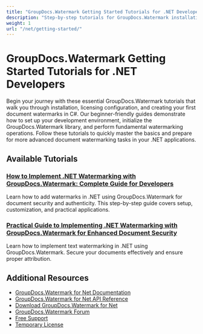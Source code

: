 ```yaml
---
title: "GroupDocs.Watermark Getting Started Tutorials for .NET Developers"
description: "Step-by-step tutorials for GroupDocs.Watermark installation, licensing setup, and creating your first document watermarks in .NET applications."
weight: 1
url: "/net/getting-started/"
---
```


# GroupDocs.Watermark Getting Started Tutorials for .NET Developers

Begin your journey with these essential GroupDocs.Watermark tutorials that walk you through installation, licensing configuration, and creating your first document watermarks in C#. Our beginner-friendly guides demonstrate how to set up your development environment, initialize the GroupDocs.Watermark library, and perform fundamental watermarking operations. Follow these tutorials to quickly master the basics and prepare for more advanced document watermarking tasks in your .NET applications.

## Available Tutorials

### [How to Implement .NET Watermarking with GroupDocs.Watermark&#58; Complete Guide for Developers](./implement-net-watermark-groupdocs-tutorial/)
Learn how to add watermarks in .NET using GroupDocs.Watermark for document security and authenticity. This step-by-step guide covers setup, customization, and practical applications.

### [Practical Guide to Implementing .NET Watermarking with GroupDocs.Watermark for Enhanced Document Security](./net-watermarking-groupdocs-watermark-guide/)
Learn how to implement text watermarking in .NET using GroupDocs.Watermark. Secure your documents effectively and ensure proper attribution.

## Additional Resources

- [GroupDocs.Watermark for Net Documentation](https://docs.groupdocs.com/watermark/net/)
- [GroupDocs.Watermark for Net API Reference](https://reference.groupdocs.com/watermark/net/)
- [Download GroupDocs.Watermark for Net](https://releases.groupdocs.com/watermark/net/)
- [GroupDocs.Watermark Forum](https://forum.groupdocs.com/c/watermark)
- [Free Support](https://forum.groupdocs.com/)
- [Temporary License](https://purchase.groupdocs.com/temporary-license/)

